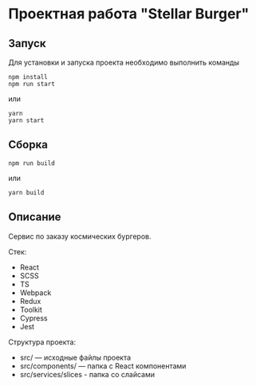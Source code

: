 # Проектная работа "Stellar Burger"

## Запуск

Для установки и запуска проекта необходимо выполнить команды

```
npm install
npm run start
```

или

```
yarn
yarn start
```

## Сборка

```
npm run build
```

или

```
yarn build
```

## Описание

Сервис по заказу космических бургеров.

Стек:

- React
- SCSS
- TS
- Webpack
- Redux
- Toolkit
- Cypress
- Jest

Структура проекта:

- src/ — исходные файлы проекта
- src/components/ — папка с React компонентами
- src/services/slices - папка со слайсами
